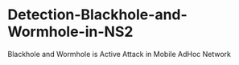 # Detection-Blackhole-and-Wormhole-in-NS2
Blackhole and Wormhole is Active Attack in Mobile AdHoc Network
